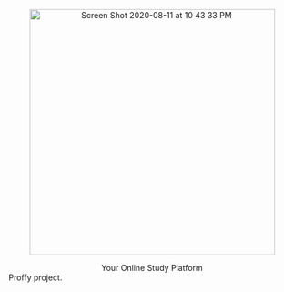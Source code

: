 <p align="center">
<img width="431" alt="Screen Shot 2020-08-11 at 10 43 33 PM" src="https://user-images.githubusercontent.com/68092946/89969352-2a031580-dc24-11ea-84fb-1c4852610cf1.png"/>
</p>
<div align="center">Your Online Study Platform</div>
Proffy project.

